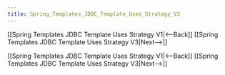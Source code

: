 ```yaml
---
title: Spring_Templates_JDBC_Template_Uses_Strategy_V2
---
```

[[Spring Templates JDBC Template Uses Strategy V1|<--Back]] [[Spring Templates JDBC Template Uses Strategy V3|Next-->]]



[[Spring Templates JDBC Template Uses Strategy V1|<--Back]] [[Spring Templates JDBC Template Uses Strategy V3|Next-->]]